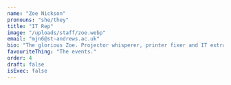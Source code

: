 ```yaml
---
name: "Zoe Nickson"
pronouns: "she/they"
title: "IT Rep"
image: "/uploads/staff/zoe.webp"
email: "mjn6@st-andrews.ac.uk"
bio: "The glorious Zoe. Projector whisperer, printer fixer and IT extraordinaire."
favouriteThing: "The events."
order: 4
draft: false
isExec: false
---
```

